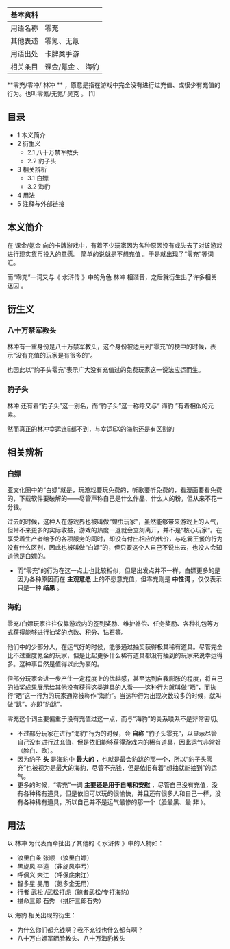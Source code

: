 |  **基本资料**  ||
|---|---|
|用语名称  |  零充   |
|其他表述  |  零氪、无氪   |
|用语出处  |  卡牌类手游   |
|相关条目  |  课金/氪金  、  海豹   |
  
**零充/零冲/ 林冲  ** ，原意是指在游戏中完全没有进行过充值、或很少有充值的行为。也叫零氪/无氪/  吴克  。  [1]

##  目录

  * 1  本义简介 
  * 2  衍生义 
    * 2.1  八十万禁军教头 
    * 2.2  豹子头 
  * 3  相关辨析 
    * 3.1  白嫖 
    * 3.2  海豹 
  * 4  用法 
  * 5  注释与外部链接 

##  本义简介

在  课金/氪金  向的卡牌游戏中，有着不少玩家因为各种原因没有或失去了对该游戏进行现实货币投入的意愿。  简单的说就是不想充值
。于是就出现了“零充”等词汇。

而“零充”一词又与《  水浒传  》中的角色  林冲  相谐音，之后就衍生出了许多相关  迷因  。

##  衍生义

###  八十万禁军教头

林冲有一重身份是八十万禁军教头，这个身份被适用到“零充”的梗中的时候，表示“没有充值的玩家是有很多的”。

也因此以“豹子头零充”表示广大没有充值过的免费玩家这一说法应运而生。

###  豹子头

林冲  还有着“豹子头”这一别名，而“豹子头”这一称呼又与“  海豹  ”有着相似的元素。

然而真正的林冲幸运连E都不到，与幸运EX的海豹还是有区别的

##  相关辨析

###  白嫖

亚文化圈中的“白嫖”就是，玩游戏要玩免费的，听歌要听免费的，看漫画要看免费的，下载软件要破解的——尽管声称自己是什么作品、什么人的粉，但从来不花一分钱。

过去的时候，这种人在游戏界也被叫做“蝗虫玩家”，虽然能够带来游戏上的人气，但带不来更多的实际收益，游戏的热度一退就会立刻离开，并不是“核心玩家”。在享受着生产者给予的各项服务的同时，却没有付出相应的代价，与吃霸王餐的行为没有什么区别，因此也被叫做“白嫖”的，但只要这个人自己不说出去，也没人会知道他是白嫖的。

  * 而“零充”的行为在这一点上也比较相似，但是出发点并不一样，白嫖更多的是因为各种原因而在 **主观意愿** 上的不愿意充值，但零充则是 **中性词** ，仅仅表示只是一种 **结果** 。 

###  海豹

零充/白嫖玩家往往仅靠游戏内的签到奖励、维护补偿、任务奖励、各种礼包等方式获得能够进行抽奖的点数、积分、钻石等。

他们中的少部分人，在运气好的时候，能够通过抽奖获得极其稀有道具。尽管完全比不过重度氪金的玩家，但是比起更多什么稀有道具都没有抽到的玩家来说幸运得多。这种事自然是值得以此为豪的。

但部分玩家会进一步产生一定程度上的优越感，甚至达到自我膨胀的程度，将自己的抽奖成果展示给其他没有获得这类道具的人看——这种行为就叫做“晒”，而执行“晒”这一行为的玩家通常被称作“海豹”。当这种行为出现次数较多的时候，就叫做“跳”，亦即“豹跳”。

零充这个词主要偏重于没有充值过这一点，而与“海豹”的关系联系不是非常密切。

  * 不过部分玩家在进行“海豹”行为的时候，会 **自称** “豹子头零充”，以显示尽管自己没有进行过充值，但是依旧能够获得游戏内的稀有道具，因此运气非常好（脸白、欧）。 
  * 因为豹子 **头** 是海豹中 **最大的** ，也就是最会豹跳的那一个，所以“豹子头零充”也被视为是最大的海豹，尽管不充钱，但是依旧有着“想抽就能抽到”的运气。 
  * 更多的时候，“零充”一词 **主要还是用于自嘲和安慰** ，尽管自己没有充值，没有各种稀有道具，但是依旧可以玩的很愉快，并且还有很多人和自己一样，没有各种稀有道具，所以自己并不是运气最惨的那一个（脸最黑、最  非  ）。 

##  用法

以  林冲  为代表而牵扯出了其他的《  水浒传  》中的人物如：

  * 浪里白条  张顺  （浪里白嫖） 
  * 黑旋风  李逵  （非旋风李亏） 
  * 呼保义  宋江  （呼保底宋江） 
  * 智多星  吴用  （氪多金无用） 
  * 行者  武松  /武松打虎（鲸者武松/专打海豹） 
  * 拼命三郎  石秀  （拼肝三郎石秀） 

以  海豹  相关出现的衍生：

  * 为什么你们都充钱啊？我不充钱也什么都有啊？ 
  * 八十万白嫖军晒脸教头、八十万海豹教头 

  